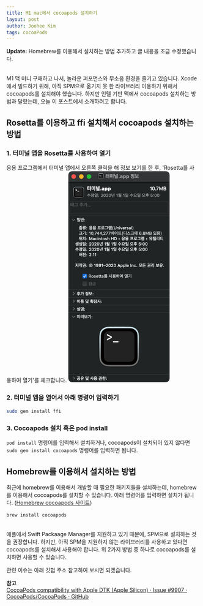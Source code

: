 ```yaml
---
title: M1 mac에서 cocoapods 설치하기
layout: post
author: Joohee Kim
tags: cocoaPods
---
```


**Update:** Homebrew를 이용해서 설치하는 방법 추가하고 글 내용을 조금 수정했습니다.

<br>
M1 맥 미니 구매하고 나서, 놀라운 퍼포먼스와 무소음 환경을 즐기고 있습니다. Xcode에서 빌드하기 위해, 아직 SPM으로 옮기지 못 한 라이브러리 이용하기 위해서 cocoapods를 설치해야 했습니다. 하지만 인텔 기반 맥에서 cocoapods 설치하는 방법과 달랐는데, 오늘 이 포스트에서 소개하려고 합니다.

## Rosetta를 이용하고 ffi 설치해서 cocoapods 설치하는 방법
### 1. 터미널 앱을 Rosetta를 사용하여 열기
응용 프로그램에서 터미널 앱에서 오른쪽 클릭을 해 정보 보기를 한 후, 'Rosetta를 사용하여 열기'를 체크합니다.
![터미널 정보 창에 Rosetta를 사용하여 열기를 체크](/assets/img/2021/04/14/image1.PNG)

### 2. 터미널 앱을 열어서 아래 명령어 입력하기
```zsh
sudo gem install ffi
```

### 3. Cocoapods 설치 혹은 pod install
`pod install` 명령어를 입력해서 설치하거나, cocoapods이 설치되어 있지 않다면 `sudo gem install cocoapods` 명령어를 입력하면 됩니다.

## Homebrew를 이용해서 설치하는 방법
최근에 homebrew를 이용해서 개발할 때 필요한 패키지들을 설치하는데, homebrew를 이용해서 cocoapods를 설치할 수 있습니다.
아래 명령어를 입력하면 설치가 됩니다. ([Homebrew cocoapods 사이트](https://formulae.brew.sh/formula/cocoapods))
```zsh
brew install cocoapods
```

<br>
애플에서 Swift Packaage Manager를 지원하고 있기 때문에, SPM으로 설치하는 것을 권장합니다. 하지만, 아직 SPM을 지원하지 않는 라이브러리를 사용하고 있다면 cocoapods를 설치해서 사용해야 합니다.
위 2가지 방법 중 하나로 cocoapods를 설치하면 사용할 수 있습니다.

관련 이슈는 아래 깃헙 주소 참고하여 보시면 되겠습니다.

**참고**
<br>
[CocoaPods compatibility with Apple DTK (Apple Silicon) · Issue #9907 · CocoaPods/CocoaPods · GitHub](https://github.com/CocoaPods/CocoaPods/issues/9907)